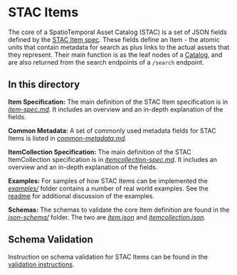 # STAC Items

The core of a SpatioTemporal Asset Catalog (STAC) is a set of JSON fields defined by the 
[STAC Item spec](item-spec.md). These fields define an Item - the atomic units that contain 
metadata for search as plus links to the actual assets that they represent. Their main function 
is as the leaf nodes of a [Catalog](../catalog-spec/README.md), and are also returned from the search
endpoints of a `/search` endpoint.

## In this directory

**Item Specification:** The main definition of the STAC Item specification is in 
*[item-spec.md](item-spec.md)*. It includes an overview and an in-depth explanation of the fields.

**Common Metadata:** A set of commonly used metadata fields for STAC Items is listed in 
*[common-metadata.md](common-metadata.md)*.

**ItemCollection Specification:** The main definition of the STAC ItemCollection specification is in 
*[itemcollection-spec.md](itemcollection-spec.md)*. It includes an overview and an in-depth explanation of the fields.

**Examples:** For samples of how STAC Items can be implemented the *[examples/](examples/)* folder 
contains a number of real world examples. See the [readme](examples/README.md) for additional 
discussion of the examples.

**Schemas:** The schemas to validate the core Item definition are found in the 
*[json-schema/](json-schema/)* folder. The two are *[item.json](json-schema/item.json)* and *[itemcollection.json](json-schema/itemcollection.json)*.

## Schema Validation

Instruction on schema validation for STAC Items can be found in the [validation instructions](../validation/README.md).
